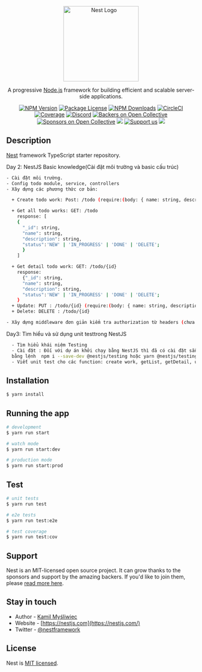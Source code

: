 <p align="center">
  <a href="http://nestjs.com/" target="blank"><img src="https://nestjs.com/img/logo-small.svg" width="200" alt="Nest Logo" /></a>
</p>

[circleci-image]: https://img.shields.io/circleci/build/github/nestjs/nest/master?token=abc123def456
[circleci-url]: https://circleci.com/gh/nestjs/nest

  <p align="center">A progressive <a href="http://nodejs.org" target="_blank">Node.js</a> framework for building efficient and scalable server-side applications.</p>
    <p align="center">
<a href="https://www.npmjs.com/~nestjscore" target="_blank"><img src="https://img.shields.io/npm/v/@nestjs/core.svg" alt="NPM Version" /></a>
<a href="https://www.npmjs.com/~nestjscore" target="_blank"><img src="https://img.shields.io/npm/l/@nestjs/core.svg" alt="Package License" /></a>
<a href="https://www.npmjs.com/~nestjscore" target="_blank"><img src="https://img.shields.io/npm/dm/@nestjs/common.svg" alt="NPM Downloads" /></a>
<a href="https://circleci.com/gh/nestjs/nest" target="_blank"><img src="https://img.shields.io/circleci/build/github/nestjs/nest/master" alt="CircleCI" /></a>
<a href="https://coveralls.io/github/nestjs/nest?branch=master" target="_blank"><img src="https://coveralls.io/repos/github/nestjs/nest/badge.svg?branch=master#9" alt="Coverage" /></a>
<a href="https://discord.gg/G7Qnnhy" target="_blank"><img src="https://img.shields.io/badge/discord-online-brightgreen.svg" alt="Discord"/></a>
<a href="https://opencollective.com/nest#backer" target="_blank"><img src="https://opencollective.com/nest/backers/badge.svg" alt="Backers on Open Collective" /></a>
<a href="https://opencollective.com/nest#sponsor" target="_blank"><img src="https://opencollective.com/nest/sponsors/badge.svg" alt="Sponsors on Open Collective" /></a>
  <a href="https://paypal.me/kamilmysliwiec" target="_blank"><img src="https://img.shields.io/badge/Donate-PayPal-ff3f59.svg"/></a>
    <a href="https://opencollective.com/nest#sponsor"  target="_blank"><img src="https://img.shields.io/badge/Support%20us-Open%20Collective-41B883.svg" alt="Support us"></a>
  <a href="https://twitter.com/nestframework" target="_blank"><img src="https://img.shields.io/twitter/follow/nestframework.svg?style=social&label=Follow"></a>
</p>
  <!--[![Backers on Open Collective](https://opencollective.com/nest/backers/badge.svg)](https://opencollective.com/nest#backer)
  [![Sponsors on Open Collective](https://opencollective.com/nest/sponsors/badge.svg)](https://opencollective.com/nest#sponsor)-->

## Description

[Nest](https://github.com/nestjs/nest) framework TypeScript starter repository.

Day 2: NestJS Basic knowledge(Cài đặt môi trường và basic cấu trúc)

```bash
- Cài đặt môi trường.
- Config todo module, service, controllers
- Xây dựng các phương thức cơ bản:

  + Create todo work: Post: /todo (require:(body: { name: string, description: string });)

  + Get all todo works: GET: /todo
    response: [
    {
      "_id": string,
      "name": string,
      "description": string,
      "status":'NEW' | 'IN_PROGRESS' | 'DONE' | 'DELETE';
      }
    ]

  + Get detail todo work: GET: /todo/{id}
    response:
      {"_id": string,
      "name": string,
      "description": string,
      "status":'NEW' | 'IN_PROGRESS' | 'DONE' | 'DELETE';
    }
  + Update: PUT : /todo/{id} (require:(body: { name: string, description: string }))
  + Delete: DELETE : /todo/{id}

- Xây dựng middleware đơn giản kiểm tra authorization từ headers (chưa xử lý nâng cao)
```

Day3: Tìm hiểu và sử dụng unit testtrong NestJS

```bash
  - Tìm hiểu khái niệm Testing
  - Cài đặt : Đối với dự án khởi chạy bằng NestJS thì đã có cài đặt sẵn, tuy nhiên nếu chưa cài đặt có thể cài đặt
  bằng lệnh  npm i --save-dev @nestjs/testing hoặc yarn @nestjs/testing --dev
  - Viết unit test cho các function: create work, getList, getDetail, update info, update status, delete.

```

## Installation

```bash
$ yarn install
```

## Running the app

```bash
# development
$ yarn run start

# watch mode
$ yarn run start:dev

# production mode
$ yarn run start:prod
```

## Test

```bash
# unit tests
$ yarn run test

# e2e tests
$ yarn run test:e2e

# test coverage
$ yarn run test:cov
```

## Support

Nest is an MIT-licensed open source project. It can grow thanks to the sponsors and support by the amazing backers. If you'd like to join them, please [read more here](https://docs.nestjs.com/support).

## Stay in touch

- Author - [Kamil Myśliwiec](https://kamilmysliwiec.com)
- Website - [https://nestjs.com](https://nestjs.com/)
- Twitter - [@nestframework](https://twitter.com/nestframework)

## License

Nest is [MIT licensed](LICENSE).
